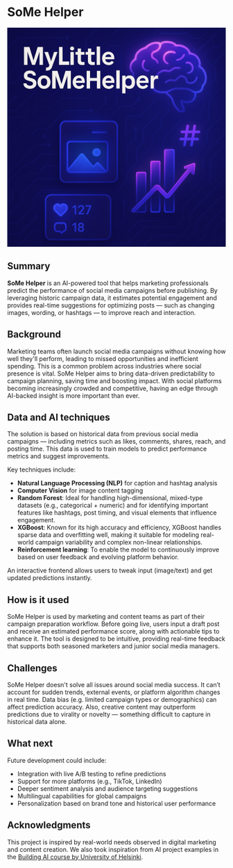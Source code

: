 # SoMe Helper

![image of a cat](/somehelper.png)

## Summary
**SoMe Helper** is an AI-powered tool that helps marketing professionals predict the performance of social media campaigns before publishing. By leveraging historic campaign data, it estimates potential engagement and provides real-time suggestions for optimizing posts — such as changing images, wording, or hashtags — to improve reach and interaction.

## Background
Marketing teams often launch social media campaigns without knowing how well they'll perform, leading to missed opportunities and inefficient spending. This is a common problem across industries where social presence is vital. SoMe Helper aims to bring data-driven predictability to campaign planning, saving time and boosting impact. With social platforms becoming increasingly crowded and competitive, having an edge through AI-backed insight is more important than ever.

## Data and AI techniques
The solution is based on historical data from previous social media campaigns — including metrics such as likes, comments, shares, reach, and posting time. This data is used to train models to predict performance metrics and suggest improvements.

Key techniques include:

- **Natural Language Processing (NLP)** for caption and hashtag analysis
- **Computer Vision** for image content tagging
- **Random Forest**: Ideal for handling high-dimensional, mixed-type datasets (e.g., categorical + numeric) and for identifying important features like hashtags, post timing, and visual elements that influence engagement.
- **XGBoost**: Known for its high accuracy and efficiency, XGBoost handles sparse data and overfitting well, making it suitable for modeling real-world campaign variability and complex non-linear relationships.
- **Reinforcement learning**: To enable the model to continuously improve based on user feedback and evolving platform behavior.

An interactive frontend allows users to tweak input (image/text) and get updated predictions instantly.

## How is it used
SoMe Helper is used by marketing and content teams as part of their campaign preparation workflow. Before going live, users input a draft post and receive an estimated performance score, along with actionable tips to enhance it. The tool is designed to be intuitive, providing real-time feedback that supports both seasoned marketers and junior social media managers.

## Challenges
SoMe Helper doesn't solve all issues around social media success. It can’t account for sudden trends, external events, or platform algorithm changes in real time. Data bias (e.g. limited campaign types or demographics) can affect prediction accuracy. Also, creative content may outperform predictions due to virality or novelty — something difficult to capture in historical data alone.

## What next
Future development could include:
- Integration with live A/B testing to refine predictions
- Support for more platforms (e.g., TikTok, LinkedIn)
- Deeper sentiment analysis and audience targeting suggestions
- Multilingual capabilities for global campaigns
- Personalization based on brand tone and historical user performance

## Acknowledgments
This project is inspired by real-world needs observed in digital marketing and content creation. We also took inspiration from AI project examples in the [Building AI course by University of Helsinki](https://buildingai.elementsofai.com/Conclusion/ai-idea-gallery).
